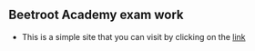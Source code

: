 ## Beetroot Academy exam work
- This is a simple site that you can visit by clicking on the [link](https://iceblackhot.github.io/Beetroot_exam_work/) 
